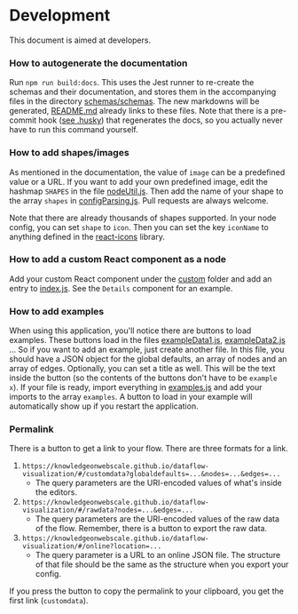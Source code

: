 # Development

This document is aimed at developers.

### How to autogenerate the documentation

Run `npm run build:docs`. This uses the Jest runner to re-create the schemas and their documentation,
and stores them in the accompanying
files in the directory [schemas/schemas](schemas/schemas).
The new markdowns will be generated, [README.md](README.md) already links to these
files. Note that there is a pre-commit hook ([see .husky](.husky)) that regenerates the docs, so you actually never have
to run this command yourself.

### How to add shapes/images

As mentioned in the documentation, the value of `image` can be a predefined value or a URL. If you want to add your own
predefined
image, edit the hashmap `SHAPES` in the file [nodeUtil.js](./src/components/node/nodeUtil.js). Then add the name of your
shape to the array `shapes` in [configParsing.js](src/lib/configParsing.js). Pull requests are always
welcome.

Note that there are already thousands of shapes supported. In your node config, you can set `shape` to `icon`. Then you
can set the key `iconName` to anything defined in the [react-icons](https://react-icons.github.io/react-icons) library.

### How to add a custom React component as a node

Add your custom React component under the [custom](./src/components/custom/) folder and add an entry
to [index.js](./src/components/custom/index.js).
See the `Details` component for an example.

### How to add examples

When using this application, you'll notice there are buttons to load examples. These buttons load in the
files [exampleData1.js](src/data/single-flow/examples/exampleData1.js), [exampleData2.js](src/data/single-flow/examples/exampleData2.js) ...
So if you want to
add
an example, just create another file. In this file, you should have a JSON object for the global defaults, an array of
nodes
and an array of edges. Optionally, you can set a title as well. This will be the text inside the button (so the contents
of the buttons don't have to be `example x`). If your file is ready, import everything
in [examples.js](src/data/single-flow/examples.js) and add your imports to the array `examples`. A button to load in
your example will automatically show up if you restart the application.

### Permalink

There is a button to get a link to your flow. There are three formats for a link.

1) `https://knowledgeonwebscale.github.io/dataflow-visualization/#/customdata?globaldefaults=...&nodes=...&edges=...`
    * The query parameters are the URI-encoded values of what's inside the editors.
2) `https://knowledgeonwebscale.github.io/dataflow-visualization/#/rawdata?nodes=...&edges=...`
    * The query parameters are the URI-encoded values of the raw data of the flow. Remember, there is a button to export
      the raw data.
3) `https://knowledgeonwebscale.github.io/dataflow-visualization/#/online?location=...`
    * The query parameter is a URL to an online JSON file. The structure of that file should be the same as the
      structure when you export your config.

If you press the button to copy the permalink to your clipboard, you get the first link (`customdata`). 

